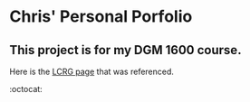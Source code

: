 # Chris' Personal Porfolio

## This project is for my DGM 1600 course.

Here is the [LCRG page](https://www.learningcomponents.org) that was referenced.

:octocat: